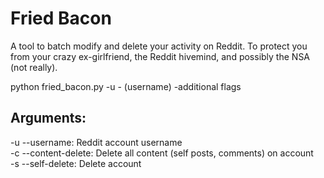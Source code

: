 Fried Bacon
===========

A tool to batch modify and delete your activity on Reddit. To protect you from your crazy ex-girlfriend, the Reddit hivemind, and possibly the NSA (not really).

python fried_bacon.py -u - (username) -additional flags  

Arguments:
----------
-u --username: Reddit account username  
-c --content-delete: Delete all content (self posts, comments) on account  
-s --self-delete: Delete account  
